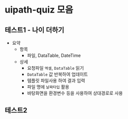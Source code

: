 # uipath-quiz 모음

## 테스트1 - 나이 더하기
  - 요약
    - 항목
        - 파일, DataTable, DateTime
    - 상세
      - 요청파일 `엑셀`, `DataTable` 읽기
      - `DataTable` 값 반복하여 업데이트
      - 템플릿 파일사용 하여 결과 입력
      - 파일 명에 `날짜타입` 활용
      - 바탕화면을 환경변수 등을 사용하여 상대경로로 사용

## 테스트2